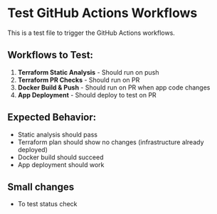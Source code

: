 # Test GitHub Actions Workflows

This is a test file to trigger the GitHub Actions workflows.

## Workflows to Test:
1. **Terraform Static Analysis** - Should run on push
2. **Terraform PR Checks** - Should run on PR
3. **Docker Build & Push** - Should run on PR when app code changes
4. **App Deployment** - Should deploy to test on PR

## Expected Behavior:
- Static analysis should pass
- Terraform plan should show no changes (infrastructure already deployed)
- Docker build should succeed
- App deployment should work 


## Small changes
- To test status check
